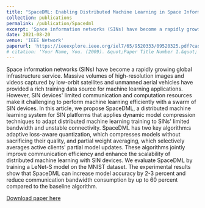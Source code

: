 ```yaml
---
title: "SpaceDML: Enabling Distributed Machine Learning in Space Information Networks"
collection: publications
permalink: /publication/Spacedml
excerpt: 'Space information networks (SINs) have become a rapidly growing global infrastructure service. Massive volumes of high-resolution images and videos captured by low-orbit satellites and unmanned aerial vehicles have provided a rich training data source for machine learning applications. However, SIN devices' limited communication and computation resources make it challenging to perform machine learning efficiently with a swarm of SIN devices. In this article, we propose SpaceDML, a distributed machine learning system for SIN platforms that applies dynamic model compression techniques to adapt distributed machine learning training to SINs' limited bandwidth and unstable connectivity. SpaceDML has two key algorithm:s adaptive loss-aware quantization, which compresses models without sacrificing their quality, and partial weight averaging, which selectively averages active clients' partial model updates …'
date: 2021-08-20
venue: 'IEEE Network'
paperurl: 'https://ieeexplore.ieee.org/iel7/65/9520333/09520325.pdf?casa_token=AZlLE0r2RRwAAAAA:Ekwt9YAF_VD8jwMPKfZzWCgrFOzO-4MnHGZ8sS0Zoz-AvJyOa3oVHeP2lt4-UR49VvhFxF3ojw'
# citation: 'Your Name, You. (2009). &quot;Paper Title Number 1.&quot; <i>Journal 1</i>. 1(1).'
---
```

Space information networks (SINs) have become a rapidly growing global infrastructure service. Massive volumes of high-resolution images and videos captured by low-orbit satellites and unmanned aerial vehicles have provided a rich training data source for machine learning applications. However, SIN devices' limited communication and computation resources make it challenging to perform machine learning efficiently with a swarm of SIN devices. In this article, we propose SpaceDML, a distributed machine learning system for SIN platforms that applies dynamic model compression techniques to adapt distributed machine learning training to SINs' limited bandwidth and unstable connectivity. SpaceDML has two key algorithm:s adaptive loss-aware quantization, which compresses models without sacrificing their quality, and partial weight averaging, which selectively averages active clients' partial model updates. These algorithms jointly improve communication efficiency and enhance the scalability of distributed machine learning with SIN devices. We evaluate SpaceDML by training a LeNet-S model on the MNIST dataset. The experimental results show that SpaceDML can increase model accuracy by 2-3 percent and reduce communication bandwidth consumption by up to 60 percent compared to the baseline algorithm.

[Download paper here](https://ieeexplore.ieee.org/iel7/65/9520333/09520325.pdf?casa_token=AZlLE0r2RRwAAAAA:Ekwt9YAF_VD8jwMPKfZzWCgrFOzO-4MnHGZ8sS0Zoz-AvJyOa3oVHeP2lt4-UR49VvhFxF3ojw)

<!-- Recommended citation:
'''
@article{guo2021spacedml,
  title={SpaceDML: Enabling Distributed Machine Learning in Space Information Networks},
  author={Guo, Hanxi and Yang, Qing and Wang, Hao and Hua, Yang and Song, Tao and Ma, Ruhui and Guan, Haibing},
  journal={IEEE Network},
  volume={35},
  number={4},
  pages={82--87},
  year={2021},
  publisher={IEEE}
}
''' -->